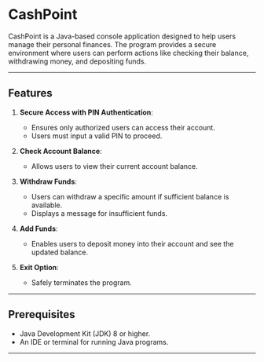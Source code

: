 # CashPoint

CashPoint is a Java-based console application designed to help users manage their personal finances. The program provides a secure environment where users can perform actions like checking their balance, withdrawing money, and depositing funds.

---

## Features

1. **Secure Access with PIN Authentication**:  
   - Ensures only authorized users can access their account.  
   - Users must input a valid PIN to proceed.

2. **Check Account Balance**:  
   - Allows users to view their current account balance.

3. **Withdraw Funds**:  
   - Users can withdraw a specific amount if sufficient balance is available.  
   - Displays a message for insufficient funds.

4. **Add Funds**:  
   - Enables users to deposit money into their account and see the updated balance.

5. **Exit Option**:  
   - Safely terminates the program.

---

## Prerequisites

- Java Development Kit (JDK) 8 or higher.
- An IDE or terminal for running Java programs.

---



